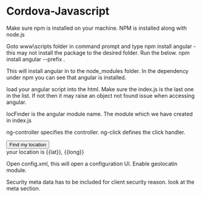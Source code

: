 # Cordova-Javascript

Make sure npm is installed on your machine. NPM is installed along with node.js

Goto www\scripts folder in command prompt and type
npm install angular - this may not install the package to the desired folder. Run the below.
npm install angular --prefix .

This will install angular in to the node_modules folder. In the dependency under npm you can see that angular is installed.

load your angular script into the html. Make sure the index.js is the last one in the list. If not then it may raise an object not found issue when accessing angular.


locFinder is the angular module name. The module which we have created in index.js

ng-controller specifies the controller.
ng-click defines the click handler.

<div ng-app="locFinder" ng-controller="locFinderController as finder">
            <div>
                <button class="btn" ng-click="finder.getLocation()">Find my location</button>
                <div>your location is {{lat}}, {{long}}</div>
            </div>


Open config.xml, this will open a configuration UI. Enable geolocatin module.


Security meta data has to be included for client security reason. look at the meta section.


